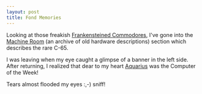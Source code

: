 ```yaml
---
layout: post
title: Fond Memories
---
```


Looking at those freakish <a href="http://www.mini-itx.com/#story0182">Frankensteined Commodores</a>, I've gone into the <a href="http://www.machine-room.org/computers/71/general.html">Machine Room</a> (an archive of old hardware descriptions) section which describes the rare C-65.

I was leaving when my eye caught a glimpse of a banner in the left side. After returning, I realized that dear to my heart <a title="The Machine Room :: Mattel Electronics :: Aquarius :: Quick view" href="http://www.machine-room.org/computers/313/">Aquarius</a> was the Computer of the Week!

Tears almost flooded my eyes :,-) sniff!

